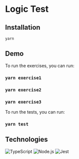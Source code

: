 # Logic Test

## **Installation**

```
yarn
```

## **Demo**

To run the exercises, you can run:

### `yarn exercise1`
### `yarn exercise2`
### `yarn exercise3`

To run the tests, you can run:

### `yarn test`

## **Technologies**

![TypeScript](https://img.shields.io/badge/-TypeScript-black?style=flat&logo=TypeScript)
![Node.js](https://img.shields.io/badge/-Node.js-black?style=flat&logo=Node.js)
![Jest](https://img.shields.io/badge/-Jest-black?style=flat&logo=Jest)

